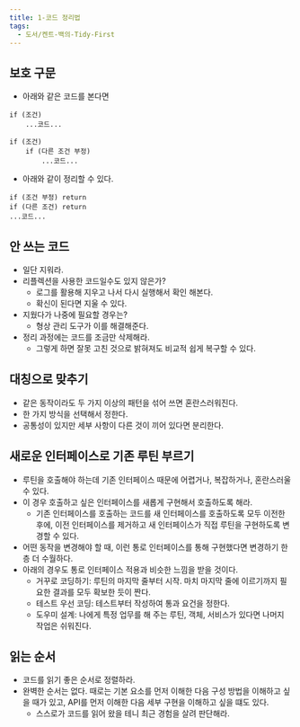 ```yaml
---
title: 1-코드 정리법
tags:
  - 도서/켄트-백의-Tidy-First
---
```

## 보호 구문

- 아래와 같은 코드를 본다면

```
if (조건)
	...코드...
```

```
if (조건)
	if (다른 조건 부정)
		...코드...
```

- 아래와 같이 정리할 수 있다.

```
if (조건 부정) return
if (다른 조건) return
...코드...
```

## 안 쓰는 코드

- 일단 지워라.
- 리플렉션을 사용한 코드일수도 있지 않은가?
	- 로그를 활용해 지우고 나서 다시 실행해서 확인 해본다.
	- 확신이 된다면 지울 수 있다.
- 지웠다가 나중에 필요할 경우는?
	- 형상 관리 도구가 이를 해결해준다.
- 정리 과정에는 코드를 조금만 삭제해라.
	- 그렇게 하면 잘못 고친 것으로 밝혀져도 비교적 쉽게 복구할 수 있다.

## 대칭으로 맞추기

- 같은 동작이라도 두 가지 이상의 패턴을 섞어 쓰면 혼란스러워진다.
- 한 가지 방식을 선택해서 정한다.
- 공통성이 있지만 세부 사항이 다른 것이 끼어 있다면 분리한다.

## 새로운 인터페이스로 기존 루틴 부르기

- 루틴을 호출해야 하는데 기존 인터페이스 때문에 어렵거나, 복잡하거나, 혼란스러울 수 있다.
- 이 경우 호출하고 싶은 인터페이스를 새롭게 구현해서 호출하도록 해라.
	- 기존 인터페이스를 호출하는 코드를 새 인터페이스를 호출하도록 모두 이전한 후에, 이전 인터페이스를 제거하고 새 인터페이스가 직접 루틴을 구현하도록 변경할 수 있다.
- 어떤 동작을 변경해야 할 때, 이런 통로 인터페이스를 통해 구현했다면 변경하기 한층 더 수월하다.
- 아래의 경우도 통로 인터페이스 적용과 비슷한 느낌을 받을 것이다.
	- 거꾸로 코딩하기: 루틴의 마지막 줄부터 시작. 마치 마지막 줄에 이르기까지 필요한 결과를 모두 확보한 듯이 짠다.
	- 테스트 우선 코딩: 테스트부터 작성하여 통과 요건을 정한다.
	- 도우미 설계: 나에게 특정 업무를 해 주는 루틴, 객체, 서비스가 있다면 나머지 작업은 쉬워진다.

## 읽는 순서

- 코드를 읽기 좋은 순서로 정렬하라.
- 완벽한 순서는 없다. 때로는 기본 요소를 먼저 이해한 다음 구성 방법을 이해하고 싶을 때가 있고, API를 먼저 이해한 다음 세부 구현을 이해하고 싶을 떄도 있다.
	- 스스로가 코드를 읽어 왔을 테니 최근 경험을 살려 판단해라.
